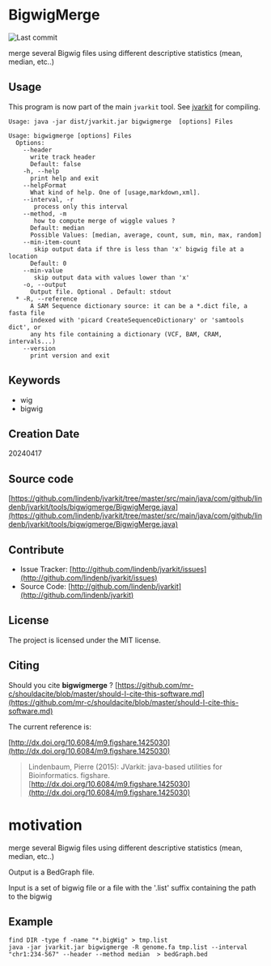 # BigwigMerge

![Last commit](https://img.shields.io/github/last-commit/lindenb/jvarkit.png)

merge several Bigwig files using different descriptive statistics (mean, median, etc..)


## Usage


This program is now part of the main `jvarkit` tool. See [jvarkit](JvarkitCentral.md) for compiling.


```
Usage: java -jar dist/jvarkit.jar bigwigmerge  [options] Files

Usage: bigwigmerge [options] Files
  Options:
    --header
      write track header
      Default: false
    -h, --help
      print help and exit
    --helpFormat
      What kind of help. One of [usage,markdown,xml].
    --interval, -r
       process only this interval
    --method, -m
       how to compute merge of wiggle values ?
      Default: median
      Possible Values: [median, average, count, sum, min, max, random]
    --min-item-count
       skip output data if thre is less than 'x' bigwig file at a location
      Default: 0
    --min-value
       skip output data with values lower than 'x'
    -o, --output
      Output file. Optional . Default: stdout
  * -R, --reference
      A SAM Sequence dictionary source: it can be a *.dict file, a fasta file 
      indexed with 'picard CreateSequenceDictionary' or 'samtools dict', or 
      any hts file containing a dictionary (VCF, BAM, CRAM, intervals...)
    --version
      print version and exit

```


## Keywords

 * wig
 * bigwig



## Creation Date

20240417

## Source code 

[https://github.com/lindenb/jvarkit/tree/master/src/main/java/com/github/lindenb/jvarkit/tools/bigwigmerge/BigwigMerge.java](https://github.com/lindenb/jvarkit/tree/master/src/main/java/com/github/lindenb/jvarkit/tools/bigwigmerge/BigwigMerge.java)


## Contribute

- Issue Tracker: [http://github.com/lindenb/jvarkit/issues](http://github.com/lindenb/jvarkit/issues)
- Source Code: [http://github.com/lindenb/jvarkit](http://github.com/lindenb/jvarkit)

## License

The project is licensed under the MIT license.

## Citing

Should you cite **bigwigmerge** ? [https://github.com/mr-c/shouldacite/blob/master/should-I-cite-this-software.md](https://github.com/mr-c/shouldacite/blob/master/should-I-cite-this-software.md)

The current reference is:

[http://dx.doi.org/10.6084/m9.figshare.1425030](http://dx.doi.org/10.6084/m9.figshare.1425030)

> Lindenbaum, Pierre (2015): JVarkit: java-based utilities for Bioinformatics. figshare.
> [http://dx.doi.org/10.6084/m9.figshare.1425030](http://dx.doi.org/10.6084/m9.figshare.1425030)


# motivation

merge several Bigwig files using different descriptive statistics (mean, median, etc..)

Output is a BedGraph file.

Input is a set of bigwig file or a file with the '.list' suffix containing the path to the bigwig


## Example

```
find DIR -type f -name "*.bigWig" > tmp.list
java -jar jvarkit.jar bigwigmerge -R genome.fa tmp.list --interval "chr1:234-567" --header --method median  > bedGraph.bed
```



